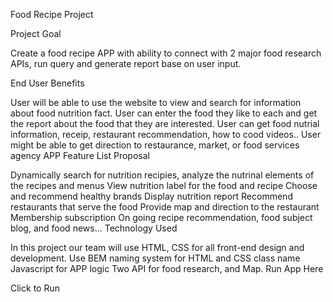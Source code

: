 Food Recipe Project

Project Goal

Create a food recipe APP with ability to connect with 2 major food research APIs, run query and generate report base on user input.

End User Benefits

User will be able to use the website to view and search for information about food nutrition fact.
User can enter the food they like to each and get the report about the food that they are interested.
User can get food nutrial information, receip, restaurant recommendation, how to cood videos..
User might be able to get direction to restaurance, market, or food services agency
APP Feature List Proposal

Dynamically search for nutrition recipies, analyze the nutrinal elements of the recipes and menus
View nutrition label for the food and recipe
Choose and recommend healthy brands
Display nutrition report
Recommend restaurants that serve the food
Provide map and direction to the restaurant
Membership subscription
On going recipe recommendation, food subject blog, and food news...
Technology Used

In this project our team will use HTML, CSS for all front-end design and development.
Use BEM naming system for HTML and CSS class name
Javascript for APP logic
Two API for food research, and Map.
Run App Here

Click to Run
